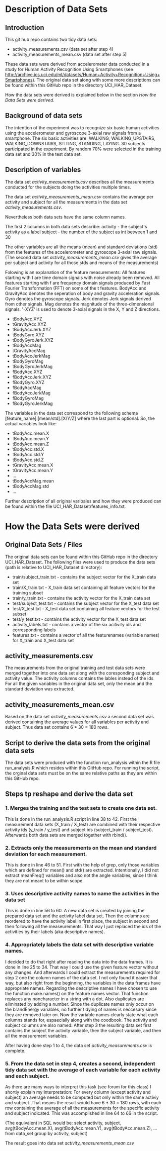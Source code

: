 # Description of Data Sets

## Introduction
This git hub repo contains two tidy data sets:
* activity_measurements.csv (data set after step 4)
* activity_measurements_mean.csv (data set after step 5)

These data sets were derived from accelerometer data conducted in a study for Human Activity Recognition Using Smartphones (see http://archive.ics.uci.edu/ml/datasets/Human+Activity+Recognition+Using+Smartphones).
The original data set along with some more descriptions can be found within this GitHub repo in the directory UCI_HAR_Dataset.

How the data sets were derived is explained below in the section *How the Data Sets were derived*.

## Background of data sets
The intention of the experiment was to recognize six basic human activities using the accelerometer and gyroscope 3-axial raw signals from a smartphone.
The six basic activities are: WALKING, WALKING_UPSTAIRS, WALKING_DOWNSTAIRS, SITTING, STANDING, LAYING.
30 subjects participated in the experiment. By random 70% were selected in the training data set and 30% in the test data set.

## Description of variables
The data set *activity_measurements.csv* describes all the measurements conducted for the subjects doing the activities multiple times. 

The data set *activity_measurements_mean.csv* contains the average per activity and subject for all the measurements in the data set *activity_measurements.csv*.

Nevertheless both data sets have the same column names.

The first 2 columns in both data sets describe:
activity - the subject's activity as a label
subject - the number of the subject as int between 1 and 30

The other variables are all the means (mean) and standard deviations (std) from the features of the accelerometer and gyroscope 3-axial raw signals. (The second data set 
*activity_measurements_mean.csv* gives the average per subject and activity for all those stds and means of the measurements)

Folowing is an explanation of the feature measurements:
All features starting with t are time domain signals with noise already been removed.
All features starting with f are frequency domain signals produced by Fast Fourier Transformation (FFT) on some of the t features.
BodyAcc and GravityAcc denotes the seperation of body and gravity acceleration signals.
Gyro denotes the gyroscope signals.
Jerk denotes Jerk signals derived from other signals.
Mag denotes the magnitude of the three-dimensional signals.
'-XYZ' is used to denote 3-axial signals in the X, Y and Z directions.

* tBodyAcc.XYZ
* tGravityAcc.XYZ
* tBodyAccJerk.XYZ
* tBodyGyro.XYZ
* tBodyGyroJerk.XYZ
* tBodyAccMag
* tGravityAccMag
* tBodyAccJerkMag
* tBodyGyroMag
* tBodyGyroJerkMag
* fBodyAcc.XYZ
* fBodyAccJerk.XYZ
* fBodyGyro.XYZ
* fBodyAccMag
* fBodyAccJerkMag
* fBodyGyroMag
* fBodyGyroJerkMag

The variables in the data set correspond to the following schema [feature_name].[mean/std].[X/Y/Z] where the last part is optional.
So, the actual variables look like:
* tBodyAcc.mean.X
* tBodyAcc.mean.Y
* tBodyAcc.mean.Z
* tBodyAcc.std.X
* tBodyAcc.std.Y
* tBodyAcc.std.Z
* tGravityAcc.mean.X
* tGravityAcc.mean.Y
* ...
* tBodyAccMag.mean
* tBodyAccMag.std
* ...

Further description of all original varibales and how they were produced can be found within the file UCI_HAR_Dataset/features_info.txt.

# How the Data Sets were derived

## Original Data Sets / Files
The original data sets can be found within this GitHub repo in the directory UCI_HAR_Dataset. 
The following files were used to produce the data sets (path is relative to UCI_HAR_Dataset directory):
* train/subject_train.txt - contains the subject vector for the X_train data set
* train/X_train.txt - X_train data set containing all feature vectors for the training subset
* train/y_train.txt - contains the activity vector for the X_train data set
* test/subject_test.txt - contains the subject vector for the X_test data set
* test/X_test.txt - X_test data set containing all feature vectors for the test subset
* test/y_test.txt - contains the activity vector for the X_test data set
* activity_labels.txt - contains a vector of the six acitivity ids and corresponding labels
* features.txt - contains a vector of all the featurenames (variable names) for X_train and X_test data set
	
## activity_measurements.csv
The measurements from the original training and test data sets were merged together into one data set along with the coresponding subject and activity value.
The activity columns contains the lables instead of the ids.
For all the given variables in the original data set, only the mean and the standard deviation was extracted.

## activity_measurements_mean.csv
Based on the data set *activity_measurements.csv* a second data set was derived containing the average values for all variables per activity and subject.
Thus data set contains 6 * 30 = 180 rows.

## Script to derive the data sets from the original data sets
The data sets were produced with the function run_analysis within the R file run_analysis.R which resides within this GitHub repo.
For running the script, the orginal data sets must be on the same relative paths as they are within this GitHub repo.

## Steps tp reshape and derive the data set
### 1. Merges the training and the test sets to create one data set.
This is done in the run_analysis.R script in line 38 to 42.
First the measurement data sets (X_train / X_test) are combined with their respective activity ids (y_train / y_test) and subject ids (subject_train / subject_test).
Afterwards both data sets are merged together with rbind().

### 2. Extracts only the measurements on the mean and standard deviation for each measurement.
This is done in line 46 to 51.
First with the help of grep, only those variables which are defined for mean() and std() are extracted. Intentionally, I did not extract meanFreq() variables and also not the angle variables, since I think they are not meant to be within scope.

### 3. Uses descriptive activity names to name the activities in the data set
This is done in line 56 to 60.
A new data set is created by joining the prepared data set and the activity label data set. Then the columns are reordered to have the activity label in first place, the subject in second and then following all the measeurements.
That way I just replaced the ids of the activities by their labels (aka descriptive names).

### 4. Appropriately labels the data set with descriptive variable names.
I decided to do that right after reading the data into the data frames. It is done in line 25 to 34.
That way I could use the given feature vector without any changes. And afterwards I could extract the measurements required for step 2 one the column names of the data set.
I not only found it easier that way, but also right from the beginning, the variables in the data frames have appropriate names.
Regarding the descriptive names I have chosen to use the function make.names() on the feature names vector. That function replaces any noncharacter in a string with a dot. Also duplicates are eliminated by adding a number. Since the duplicate names only occur on the brandEnergy variables, no further tidying of names is neccesary since they are removed later on.
Now the variable names clearly state what each columns stands for, espaecially along with the coodbook.
The activity and subject columns are also named. After step 3 the resulting data set first contains the subject the activity variable, then the subject variable, and then all the measurement variables.

After having done step 1 to 4, the data set *activity_measurements.csv* is complete.

### 5. From the data set in step 4, creates a second, independent tidy data set with the average of each variable for each activity and each subject.
As there are many ways to interpret this task (see forum for this class) I shortly explain my interpretation:
For every column (except activity and subject) an average needs to be computed but only within the same activiy and subject.
That means the result would have 6 * 30 = 180 rows, with each row containing the average of all the measurements for the specific activity and subject indicated.
This was accomplished in line 64 to 66 in the script.

(The equivalent in SQL would be:
select activity, subject, avg(tBodyAcc.mean.X), avg(tBodyAcc.mean.Y), avg(tBodyAcc.mean.Z), ... 
from data_set 
group by activity, subject)

The result goes into data set *activity_measurements_mean.csv*